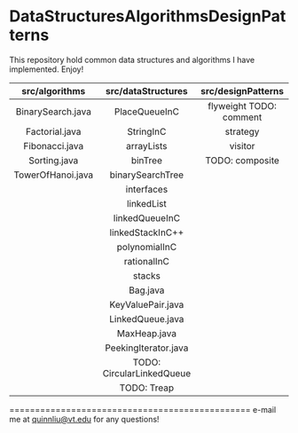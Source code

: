 DataStructuresAlgorithmsDesignPatterns
======================================

This repository hold common data structures and algorithms I have implemented. Enjoy!

|src/algorithms                  |src/dataStructures               |src/designPatterns        |
|:------------------------------:|:-------------------------------:|:------------------------:|
|BinarySearch.java               |PlaceQueueInC                    |flyweight TODO: comment   |
|Factorial.java                  |StringInC                        |strategy                  |
|Fibonacci.java                  |arrayLists                       |visitor                   |
|Sorting.java                    |binTree                          |TODO: composite           |
|TowerOfHanoi.java               |binarySearchTree                 |
                                 |interfaces                       |
                                 |linkedList                       |
                                 |linkedQueueInC                   |  
                                 |linkedStackInC++                 |    
                                 |polynomialInC                    | 
                                 |rationalInC                      | 
                                 |stacks                           | 
                                 |Bag.java                         |
                                 |KeyValuePair.java                |     
                                 |LinkedQueue.java                 |     
                                 |MaxHeap.java                     | 
                                 |PeekingIterator.java             |         
                                 |TODO: CircularLinkedQueue        |              
                                 |TODO: Treap                      | 

===============================================
e-mail me at quinnliu@vt.edu for any questions!